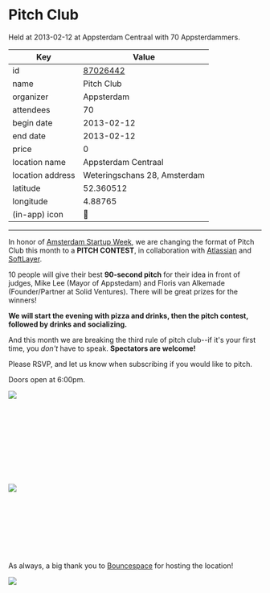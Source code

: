 # Pitch Club
Held at 2013-02-12 at Appsterdam Centraal with 70 Appsterdammers.
        
|Key|Value
|---|---|
|id|[87026442](https://www.meetup.com/appsterdam/events/87026442/)|
|name|Pitch Club|
|organizer|Appsterdam|
|attendees|70|
|begin date|2013-02-12|
|end date|2013-02-12|
|price|0|
|location name|Appsterdam Centraal|
|location address|Weteringschans 28, Amsterdam|
|latitude|52.360512|
|longitude|4.88765|
|(in-app) icon|🎤|

---

In honor of [Amsterdam Startup Week](http://amsterdamstartupweek.nl/), we are changing the format of Pitch Club this month to a **PITCH CONTEST**, in collaboration with [Atlassian](http://www.atlassian.com/) and [SoftLayer](http://www.softlayer.com/).

10 people will give their best **90-second pitch** for their idea in front of judges, Mike Lee (Mayor of Appstedam) and Floris van Alkemade (Founder/Partner at Solid Ventures). There will be great prizes for the winners!

**We will start the evening with pizza and drinks, then the pitch contest, followed by drinks and socializing.**

And this month we are breaking the third rule of pitch club--if it's your first time, you *don't* have to speak. **Spectators are welcome!**

Please RSVP, and let us know when subscribing if you would like to pitch.

Doors open at 6:00pm.

[<img src="http://photos1.meetupstatic.com/photos/event/1/9/d/e/event_200646622.jpeg" />](http://www.atlassian.com)

 

 

 

 

 

<img src="http://photos4.meetupstatic.com/photos/event/1/9/3/e/event_202266462.jpeg" />

 

 

 

 

As always, a big thank you to [Bouncespace](http://www.bouncespace.eu) for hosting the location!

[<img src="http://photos1.meetupstatic.com/photos/event/9/f/0/8/event_140500712.jpeg" />](http://www.bouncespace.eu)


